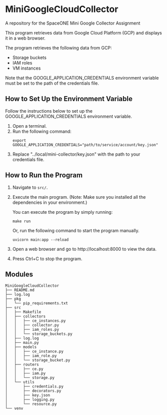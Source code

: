 # MiniGoogleCloudCollector
A repository for the SpaceONE Mini Google Collector Assignment

This program retrieves data from Google Cloud Platform (GCP) and displays it in a web browser.


The program retrieves the following data from GCP:
- Storage buckets
- IAM roles
- VM instances


Note that the GOOGLE_APPLICATION_CREDENTIALS environment variable must be set to the path of the credentials file. 

## How to Set Up the Environment Variable
Follow the instructions below to set up the GOOGLE_APPLICATION_CREDENTIALS environment variable.
1. Open a terminal.
2. Run the following command:
   ```shell
   export GOOGLE_APPLICATION_CREDENTIALS="path/to/service/account/key.json"
   ```
3. Replace "../local/mini-collector/key.json" with the path to your credentials file.


## How to Run the Program
1. Navigate to `src/`.

2. Execute the main program.
    (Note: Make sure you installed all the dependencies in your environment.)

    You can execute the program by simply running:
    ```shell
    make run
    ```

    Or, run the following command to start the program manually.
    ```shell
    uvicorn main:app --reload
    ```

3. Open a web browser and go to http://localhost:8000 to view the data.

4. Press Ctrl+C to stop the program.


## Modules
```
MiniGoogleCloudCollector
├── README.md
├── log.log
├── pkg
│   └── pip_requirements.txt
├── src
│   ├── Makefile
│   ├── collectors
│   │   ├── ce_instances.py
│   │   ├── collector.py
│   │   ├── iam_roles.py
│   │   └── storage_buckets.py
│   ├── log.log
│   ├── main.py
│   ├── models
│   │   ├── ce_instance.py
│   │   ├── iam_role.py
│   │   └── storage_bucket.py
│   ├── routers
│   │   ├── ce.py
│   │   ├── iam.py
│   │   └── storage.py
│   └── utils
│       ├── credentials.py
│       ├── decorators.py
│       ├── key.json
│       ├── logging.py
│       └── resource.py
└── venv
```